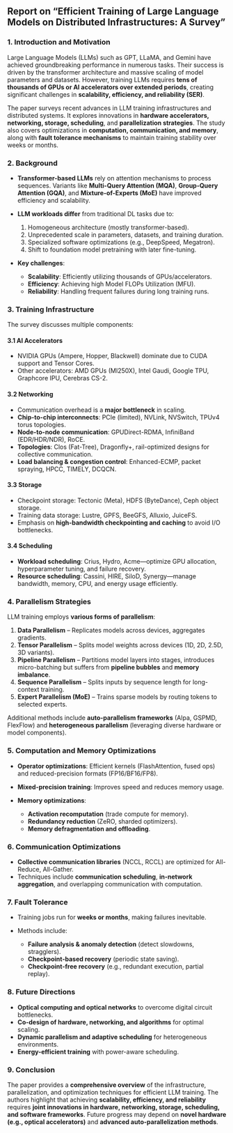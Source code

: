 ## **Report on “Efficient Training of Large Language Models on Distributed Infrastructures: A Survey”**

### **1. Introduction and Motivation**

Large Language Models (LLMs) such as GPT, LLaMA, and Gemini have achieved groundbreaking performance in numerous tasks. Their success is driven by the transformer architecture and massive scaling of model parameters and datasets. However, training LLMs requires **tens of thousands of GPUs or AI accelerators over extended periods**, creating significant challenges in **scalability, efficiency, and reliability (SER)**.

The paper surveys recent advances in LLM training infrastructures and distributed systems. It explores innovations in **hardware accelerators, networking, storage, scheduling**, and **parallelization strategies**. The study also covers optimizations in **computation, communication, and memory**, along with **fault tolerance mechanisms** to maintain training stability over weeks or months.

### **2. Background**

- **Transformer-based LLMs** rely on attention mechanisms to process sequences. Variants like **Multi-Query Attention (MQA)**, **Group-Query Attention (GQA)**, and **Mixture-of-Experts (MoE)** have improved efficiency and scalability.

- **LLM workloads differ** from traditional DL tasks due to:

  1. Homogeneous architecture (mostly transformer-based).
  2. Unprecedented scale in parameters, datasets, and training duration.
  3. Specialized software optimizations (e.g., DeepSpeed, Megatron).
  4. Shift to foundation model pretraining with later fine-tuning.

- **Key challenges**:

  - **Scalability**: Efficiently utilizing thousands of GPUs/accelerators.
  - **Efficiency**: Achieving high Model FLOPs Utilization (MFU).
  - **Reliability**: Handling frequent failures during long training runs.

### **3. Training Infrastructure**

The survey discusses multiple components:

#### **3.1 AI Accelerators**

- NVIDIA GPUs (Ampere, Hopper, Blackwell) dominate due to CUDA support and Tensor Cores.
- Other accelerators: AMD GPUs (MI250X), Intel Gaudi, Google TPU, Graphcore IPU, Cerebras CS-2.

#### **3.2 Networking**

- Communication overhead is a **major bottleneck** in scaling.
- **Chip-to-chip interconnects**: PCIe (limited), NVLink, NVSwitch, TPUv4 torus topologies.
- **Node-to-node communication**: GPUDirect-RDMA, InfiniBand (EDR/HDR/NDR), RoCE.
- **Topologies**: Clos (Fat-Tree), Dragonfly+, rail-optimized designs for collective communication.
- **Load balancing & congestion control**: Enhanced-ECMP, packet spraying, HPCC, TIMELY, DCQCN.

#### **3.3 Storage**

- Checkpoint storage: Tectonic (Meta), HDFS (ByteDance), Ceph object storage.
- Training data storage: Lustre, GPFS, BeeGFS, Alluxio, JuiceFS.
- Emphasis on **high-bandwidth checkpointing and caching** to avoid I/O bottlenecks.

#### **3.4 Scheduling**

- **Workload scheduling**: Crius, Hydro, Acme—optimize GPU allocation, hyperparameter tuning, and failure recovery.
- **Resource scheduling**: Cassini, HIRE, SiloD, Synergy—manage bandwidth, memory, CPU, and energy usage efficiently.

### **4. Parallelism Strategies**

LLM training employs **various forms of parallelism**:

1. **Data Parallelism** – Replicates models across devices, aggregates gradients.
2. **Tensor Parallelism** – Splits model weights across devices (1D, 2D, 2.5D, 3D variants).
3. **Pipeline Parallelism** – Partitions model layers into stages, introduces micro-batching but suffers from **pipeline bubbles** and **memory imbalance**.
4. **Sequence Parallelism** – Splits inputs by sequence length for long-context training.
5. **Expert Parallelism (MoE)** – Trains sparse models by routing tokens to selected experts.

Additional methods include **auto-parallelism frameworks** (Alpa, GSPMD, FlexFlow) and **heterogeneous parallelism** (leveraging diverse hardware or model components).

### **5. Computation and Memory Optimizations**

- **Operator optimizations**: Efficient kernels (FlashAttention, fused ops) and reduced-precision formats (FP16/BF16/FP8).
- **Mixed-precision training**: Improves speed and reduces memory usage.
- **Memory optimizations**:

  - **Activation recomputation** (trade compute for memory).
  - **Redundancy reduction** (ZeRO, sharded optimizers).
  - **Memory defragmentation and offloading**.

### **6. Communication Optimizations**

- **Collective communication libraries** (NCCL, RCCL) are optimized for All-Reduce, All-Gather.
- Techniques include **communication scheduling**, **in-network aggregation**, and overlapping communication with computation.

### **7. Fault Tolerance**

- Training jobs run for **weeks or months**, making failures inevitable.
- Methods include:

  - **Failure analysis & anomaly detection** (detect slowdowns, stragglers).
  - **Checkpoint-based recovery** (periodic state saving).
  - **Checkpoint-free recovery** (e.g., redundant execution, partial replay).

### **8. Future Directions**

- **Optical computing and optical networks** to overcome digital circuit bottlenecks.
- **Co-design of hardware, networking, and algorithms** for optimal scaling.
- **Dynamic parallelism and adaptive scheduling** for heterogeneous environments.
- **Energy-efficient training** with power-aware scheduling.

### **9. Conclusion**

The paper provides a **comprehensive overview** of the infrastructure, parallelization, and optimization techniques for efficient LLM training. The authors highlight that achieving **scalability, efficiency, and reliability** requires **joint innovations in hardware, networking, storage, scheduling, and software frameworks**. Future progress may depend on **novel hardware (e.g., optical accelerators)** and **advanced auto-parallelization methods**.
